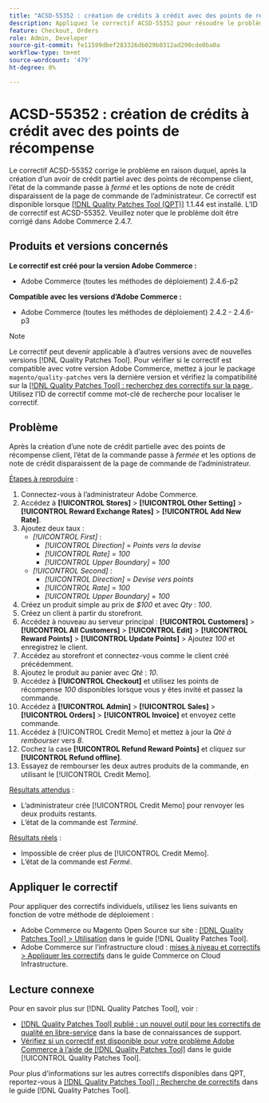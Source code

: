 ```yaml
---
title: "ACSD-55352 : création de crédits à crédit avec des points de récompense"
description: Appliquez le correctif ACSD-55352 pour résoudre le problème Adobe Commerce en raison duquel, après la création d’un avoir partiel avec des points de récompense client, l’état de la commande passe à *fermé* et les options de note de crédit disparaissent de la page de commande de l’administrateur.
feature: Checkout, Orders
role: Admin, Developer
source-git-commit: fe11599dbef283326db029b0312ad290cde0ba0a
workflow-type: tm+mt
source-wordcount: '479'
ht-degree: 0%

---
```


# ACSD-55352 : création de crédits à crédit avec des points de récompense

Le correctif ACSD-55352 corrige le problème en raison duquel, après la création d’un avoir de crédit partiel avec des points de récompense client, l’état de la commande passe à *fermé* et les options de note de crédit disparaissent de la page de commande de l’administrateur. Ce correctif est disponible lorsque [[!DNL Quality Patches Tool (QPT)]](https://experienceleague.adobe.com/fr/docs/commerce-knowledge-base/kb/announcements/commerce-announcements/magento-quality-patches-released-new-tool-to-self-serve-quality-patches) 1.1.44 est installé. L’ID de correctif est ACSD-55352. Veuillez noter que le problème doit être corrigé dans Adobe Commerce 2.4.7.

## Produits et versions concernés

**Le correctif est créé pour la version Adobe Commerce :**

* Adobe Commerce (toutes les méthodes de déploiement) 2.4.6-p2

**Compatible avec les versions d’Adobe Commerce :**

* Adobe Commerce (toutes les méthodes de déploiement) 2.4.2 - 2.4.6-p3

>[!NOTE]
>
>Le correctif peut devenir applicable à d’autres versions avec de nouvelles versions [!DNL Quality Patches Tool]. Pour vérifier si le correctif est compatible avec votre version Adobe Commerce, mettez à jour le package `magento/quality-patches` vers la dernière version et vérifiez la compatibilité sur la [[!DNL Quality Patches Tool] : recherchez des correctifs sur la page ](https://experienceleague.adobe.com/tools/commerce-quality-patches/index.html?lang=fr). Utilisez l’ID de correctif comme mot-clé de recherche pour localiser le correctif.

## Problème

Après la création d’une note de crédit partielle avec des points de récompense client, l’état de la commande passe à *fermée* et les options de note de crédit disparaissent de la page de commande de l’administrateur.

<u>Étapes à reproduire</u> :

1. Connectez-vous à l’administrateur Adobe Commerce.
2. Accédez à **[!UICONTROL Stores]** > **[!UICONTROL Other Setting]** > **[!UICONTROL Reward Exchange Rates]** > **[!UICONTROL Add New Rate]**.
3. Ajoutez deux taux :
   * *[!UICONTROL First]* :
      * *[!UICONTROL Direction]* = *Points vers la devise*
      * *[!UICONTROL Rate]* = *100*
      * *[!UICONTROL Upper Boundary]* = *100*
   * *[!UICONTROL Second]* :
      * *[!UICONTROL Direction]* = *Devise vers points*
      * *[!UICONTROL Rate]* = *100*
      * *[!UICONTROL Upper Boundary]* = *100*
4. Créez un produit simple au prix de *$100* et avec *Qty* : *100*.
5. Créez un client à partir du storefront.
6. Accédez à nouveau au serveur principal : **[!UICONTROL Customers]** > **[!UICONTROL All Customers]** > **[!UICONTROL Edit]** > **[!UICONTROL Reward Points]** > **[!UICONTROL Update Points]** > Ajoutez *100* et enregistrez le client.
7. Accédez au storefront et connectez-vous comme le client créé précédemment.
8. Ajoutez le produit au panier avec *Qté* : *10*.
9. Accédez à **[!UICONTROL Checkout]** et utilisez les points de récompense *100* disponibles lorsque vous y êtes invité et passez la commande.
10. Accédez à **[!UICONTROL Admin]** > **[!UICONTROL Sales]** > **[!UICONTROL Orders]** > **[!UICONTROL Invoice]** et envoyez cette commande.
11. Accédez à [!UICONTROL Credit Memo] et mettez à jour la *Qté à rembourser* vers *8*.
12. Cochez la case **[!UICONTROL Refund Reward Points]** et cliquez sur **[!UICONTROL Refund offline]**.
13. Essayez de rembourser les deux autres produits de la commande, en utilisant le [!UICONTROL Credit Memo].

<u>Résultats attendus</u> :

* L’administrateur crée [!UICONTROL Credit Memo] pour renvoyer les deux produits restants.
* L’état de la commande est *Terminé*.

<u>Résultats réels</u> :

* Impossible de créer plus de [!UICONTROL Credit Memo].
* L’état de la commande est *Fermé*.

## Appliquer le correctif

Pour appliquer des correctifs individuels, utilisez les liens suivants en fonction de votre méthode de déploiement :

* Adobe Commerce ou Magento Open Source sur site : [[!DNL Quality Patches Tool] > Utilisation](/help/tools/quality-patches-tool/usage.md) dans le guide [!DNL Quality Patches Tool].
* Adobe Commerce sur l’infrastructure cloud : [mises à niveau et correctifs > Appliquer les correctifs](https://experienceleague.adobe.com/docs/commerce-cloud-service/user-guide/develop/upgrade/apply-patches.html?lang=fr) dans le guide Commerce on Cloud Infrastructure.

## Lecture connexe

Pour en savoir plus sur [!DNL Quality Patches Tool], voir :

* [[!DNL Quality Patches Tool] publié : un nouvel outil pour les correctifs de qualité en libre-service](https://experienceleague.adobe.com/fr/docs/commerce-knowledge-base/kb/announcements/commerce-announcements/magento-quality-patches-released-new-tool-to-self-serve-quality-patches) dans la base de connaissances de support.
* [Vérifiez si un correctif est disponible pour votre problème Adobe Commerce à l’aide de  [!DNL Quality Patches Tool]](/help/tools/quality-patches-tool/patches-available-in-qpt/check-patch-for-magento-issue-with-magento-quality-patches.md) dans le guide [!UICONTROL Quality Patches Tool].


Pour plus d&#39;informations sur les autres correctifs disponibles dans QPT, reportez-vous à [[!DNL Quality Patches Tool] : Recherche de correctifs](https://experienceleague.adobe.com/tools/commerce-quality-patches/index.html?lang=fr) dans le guide [!DNL Quality Patches Tool].
